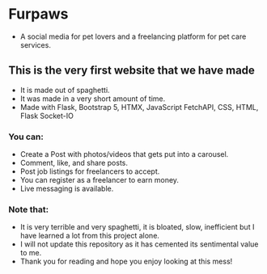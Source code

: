 # Furpaws
- A social media for pet lovers and a freelancing platform for pet care services.
## This is the very first website that we have made
- It is made out of spaghetti.
- It was made in a very short amount of time.
- Made with Flask, Bootstrap 5, HTMX, JavaScript FetchAPI, CSS, HTML, Flask Socket-IO

 ### You can:
 - Create a Post with photos/videos that gets put into a carousel.
 - Comment, like, and share posts.
 - Post job listings for freelancers to accept.
 - You can register as a freelancer to earn money.
 - Live messaging is available.

### Note that:
- It is very terrible and very spaghetti, it is bloated, slow, inefficient but I have learned a lot from this project alone.
- I will not update this repository as it has cemented its sentimental value to me.
- Thank you for reading and hope you enjoy looking at this mess!


